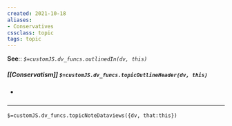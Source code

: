 ```yaml
---
created: 2021-10-18
aliases:
- Conservatives
cssclass: topic
tags: topic
---
```


**See**:: 
*`$=customJS.dv_funcs.outlinedIn(dv, this)`*

##### [[Conservatism]] `$=customJS.dv_funcs.topicOutlineHeader(dv, this)`

- 

### <hr class="dataviews"/>

`$=customJS.dv_funcs.topicNoteDataviews({dv, that:this})`

